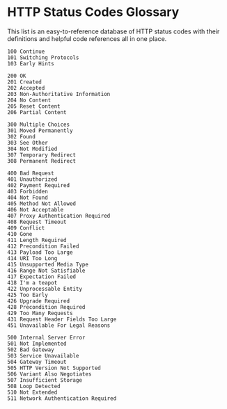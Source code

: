 # HTTP Status Codes Glossary
This list is an easy-to-reference database of HTTP status codes with their definitions and helpful code references all in one place.

```
100 Continue
101 Switching Protocols
103 Early Hints
```
```
200 OK
201 Created
202 Accepted
203 Non-Authoritative Information
204 No Content
205 Reset Content
206 Partial Content
```
```
300 Multiple Choices
301 Moved Permanently
302 Found
303 See Other
304 Not Modified
307 Temporary Redirect
308 Permanent Redirect
```
```
400 Bad Request
401 Unauthorized
402 Payment Required
403 Forbidden
404 Not Found
405 Method Not Allowed
406 Not Acceptable
407 Proxy Authentication Required
408 Request Timeout
409 Conflict
410 Gone
411 Length Required
412 Precondition Failed
413 Payload Too Large
414 URI Too Long
415 Unsupported Media Type
416 Range Not Satisfiable
417 Expectation Failed
418 I'm a teapot
422 Unprocessable Entity
425 Too Early
426 Upgrade Required
428 Precondition Required
429 Too Many Requests
431 Request Header Fields Too Large
451 Unavailable For Legal Reasons
```
```
500 Internal Server Error
501 Not Implemented
502 Bad Gateway
503 Service Unavailable
504 Gateway Timeout
505 HTTP Version Not Supported
506 Variant Also Negotiates
507 Insufficient Storage
508 Loop Detected
510 Not Extended
511 Network Authentication Required
```
